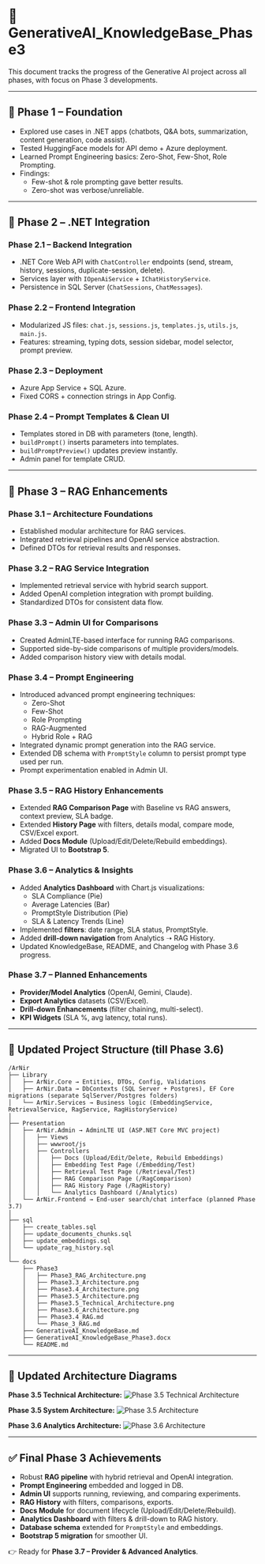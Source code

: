 # 📘 GenerativeAI_KnowledgeBase_Phase3

This document tracks the progress of the Generative AI project across all phases, with focus on Phase 3 developments.

---

## 🔹 Phase 1 – Foundation
- Explored use cases in .NET apps (chatbots, Q&A bots, summarization, content generation, code assist).
- Tested HuggingFace models for API demo + Azure deployment.
- Learned Prompt Engineering basics: Zero-Shot, Few-Shot, Role Prompting.
- Findings:
  - Few-shot & role prompting gave better results.
  - Zero-shot was verbose/unreliable.

---

## 🔹 Phase 2 – .NET Integration

### **Phase 2.1 – Backend Integration**
- .NET Core Web API with `ChatController` endpoints (send, stream, history, sessions, duplicate-session, delete).
- Services layer with `IOpenAiService` + `IChatHistoryService`.
- Persistence in SQL Server (`ChatSessions`, `ChatMessages`).

### **Phase 2.2 – Frontend Integration**
- Modularized JS files: `chat.js`, `sessions.js`, `templates.js`, `utils.js`, `main.js`.
- Features: streaming, typing dots, session sidebar, model selector, prompt preview.

### **Phase 2.3 – Deployment**
- Azure App Service + SQL Azure.
- Fixed CORS + connection strings in App Config.

### **Phase 2.4 – Prompt Templates & Clean UI**
- Templates stored in DB with parameters (tone, length).
- `buildPrompt()` inserts parameters into templates.
- `buildPromptPreview()` updates preview instantly.
- Admin panel for template CRUD.

---

## 🔹 Phase 3 – RAG Enhancements

### **Phase 3.1 – Architecture Foundations**
- Established modular architecture for RAG services.
- Integrated retrieval pipelines and OpenAI service abstraction.
- Defined DTOs for retrieval results and responses.

### **Phase 3.2 – RAG Service Integration**
- Implemented retrieval service with hybrid search support.
- Added OpenAI completion integration with prompt building.
- Standardized DTOs for consistent data flow.

### **Phase 3.3 – Admin UI for Comparisons**
- Created AdminLTE-based interface for running RAG comparisons.
- Supported side-by-side comparisons of multiple providers/models.
- Added comparison history view with details modal.

### **Phase 3.4 – Prompt Engineering**
- Introduced advanced prompt engineering techniques:
  - Zero-Shot
  - Few-Shot
  - Role Prompting
  - RAG-Augmented
  - Hybrid Role + RAG
- Integrated dynamic prompt generation into the RAG service.
- Extended DB schema with `PromptStyle` column to persist prompt type used per run.
- Prompt experimentation enabled in Admin UI.

### **Phase 3.5 – RAG History Enhancements**
- Extended **RAG Comparison Page** with Baseline vs RAG answers, context preview, SLA badge.
- Extended **History Page** with filters, details modal, compare mode, CSV/Excel export.
- Added **Docs Module** (Upload/Edit/Delete/Rebuild embeddings).
- Migrated UI to **Bootstrap 5**.

### **Phase 3.6 – Analytics & Insights**
- Added **Analytics Dashboard** with Chart.js visualizations:
  - SLA Compliance (Pie)
  - Average Latencies (Bar)
  - PromptStyle Distribution (Pie)
  - SLA & Latency Trends (Line)
- Implemented **filters**: date range, SLA status, PromptStyle.
- Added **drill-down navigation** from Analytics ➝ RAG History.
- Updated KnowledgeBase, README, and Changelog with Phase 3.6 progress.

### **Phase 3.7 – Planned Enhancements**
- **Provider/Model Analytics** (OpenAI, Gemini, Claude).
- **Export Analytics** datasets (CSV/Excel).
- **Drill-down Enhancements** (filter chaining, multi-select).
- **KPI Widgets** (SLA %, avg latency, total runs).

---

## 🔹 Updated Project Structure (till Phase 3.6)

```
/ArNir
├── Library
│   ├── ArNir.Core → Entities, DTOs, Config, Validations
│   ├── ArNir.Data → DbContexts (SQL Server + Postgres), EF Core migrations (separate SqlServer/Postgres folders)
│   └── ArNir.Services → Business logic (EmbeddingService, RetrievalService, RagService, RagHistoryService)
│
├── Presentation
│   ├── ArNir.Admin → AdminLTE UI (ASP.NET Core MVC project)
│   │   ├── Views
│   │   ├── wwwroot/js
│   │   ├── Controllers
│   │   │   ├── Docs (Upload/Edit/Delete, Rebuild Embeddings)
│   │   │   ├── Embedding Test Page (/Embedding/Test)
│   │   │   ├── Retrieval Test Page (/Retrieval/Test)
│   │   │   ├── RAG Comparison Page (/RagComparison)
│   │   │   ├── RAG History Page (/RagHistory)
│   │   │   └── Analytics Dashboard (/Analytics)
│   └── ArNir.Frontend → End-user search/chat interface (planned Phase 3.7)
│
├── sql
│   ├── create_tables.sql
│   ├── update_documents_chunks.sql
│   ├── update_embeddings.sql
│   └── update_rag_history.sql
│
└── docs
    ├── Phase3
    │   ├── Phase3_RAG_Architecture.png
    │   ├── Phase3.3_Architecture.png
    │   ├── Phase3.4_Architecture.png
    │   ├── Phase3.5_Architecture.png
    │   ├── Phase3.5_Technical_Architecture.png
    │   ├── Phase3.6_Architecture.png
    │   ├── Phase3.4_RAG.md
    │   └── Phase_3_RAG.md
    ├── GenerativeAI_KnowledgeBase.md
    ├── GenerativeAI_KnowledgeBase_Phase3.docx
    └── README.md
```

---

## 🔹 Updated Architecture Diagrams

**Phase 3.5 Technical Architecture:**
![Phase 3.5 Technical Architecture](Phase3.5_Technical_Architecture.png)

**Phase 3.5 System Architecture:**
![Phase 3.5 Architecture](Phase3.5_Architecture.png)

**Phase 3.6 Analytics Architecture:**
![Phase 3.6 Architecture](Phase3.6_Architecture.png)

---

## ✅ Final Phase 3 Achievements
- Robust **RAG pipeline** with hybrid retrieval and OpenAI integration.
- **Prompt Engineering** embedded and logged in DB.
- **Admin UI** supports running, reviewing, and comparing experiments.
- **RAG History** with filters, comparisons, exports.
- **Docs Module** for document lifecycle (Upload/Edit/Delete/Rebuild).
- **Analytics Dashboard** with filters & drill-down to RAG history.
- **Database schema** extended for `PromptStyle` and embeddings.
- **Bootstrap 5 migration** for smoother UI.

👉 Ready for **Phase 3.7 – Provider & Advanced Analytics**.

